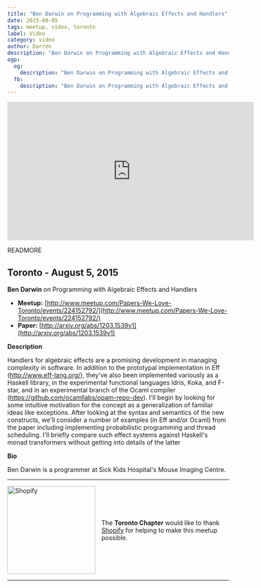 ```yaml
---
title: "Ben Darwin on Programming with Algebraic Effects and Handlers"
date: 2015-08-05
tags: meetup, video, toronto
label: Video
category: video
author: Darren
description: "Ben Darwin on Programming with Algebraic Effects and Handlers"
ogp:
  og:
    description: "Ben Darwin on Programming with Algebraic Effects and Handlers"
  fb:
    description: "Ben Darwin on Programming with Algebraic Effects and Handlers"
---
```


<iframe class="video" width="560" height="315" src="https://www.youtube.com/embed/RpqGG-N5p1I" frameborder="0" allowfullscreen></iframe>

READMORE

## Toronto - August 5, 2015

**Ben Darwin** on Programming with Algebraic Effects and Handlers

* **Meetup:** [http://www.meetup.com/Papers-We-Love-Toronto/events/224152792/](http://www.meetup.com/Papers-We-Love-Toronto/events/224152792/)
* **Paper:** [http://arxiv.org/abs/1203.1539v1](http://arxiv.org/abs/1203.1539v1)

**Description**

Handlers for algebraic effects are a promising development in managing complexity in software.  In addition to the prototypal implementation in Eff (http://www.eff-lang.org/), they've also been implemented variously as a Haskell library, in the experimental functional languages Idris, Koka, and F-star, and in an experimental branch of the Ocaml compiler (https://github.com/ocamllabs/opam-repo-dev).  I'll begin by looking for some intuitive motivation for the concept as a generalization of familiar ideas like exceptions.  After looking at the syntax and semantics of the new constructs, we'll  consider a number of examples (in Eff and/or Ocaml) from the paper including implementing probabilistic programming and thread scheduling.  I'll briefly compare such effect systems against Haskell's monad transformers without getting into details of the latter

**Bio**

Ben Darwin is a programmer at Sick Kids Hospital's Mouse Imaging Centre.

---

<p style="display: flex; flex-direction: row; justify-content: center; align-items: center;">
<a href="https://www.shopify.com/"><img src="http://webseekinfotech.com/wp-content/uploads/2012/03/shopify-logo.png" alt="Shopify" title="Shopify" style="width: 200px; margin: 0 1em 0 0;"></a> <span style="flex: 1;">The <strong>Toronto Chapter</strong> would like to thank <a href="http://www.shopify.com">Shopify</a> for helping to make this meetup possible.</span>
</p>

---
